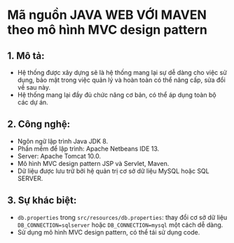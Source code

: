 # Mã nguồn JAVA WEB VỚI MAVEN theo mô hình MVC design pattern

## 1. Mô tả:
- Hệ thống được xây dựng sẽ là hệ thống mang lại sự dễ dàng cho việc sử dụng, bảo mật trong việc quản lý và hoàn toàn có thể nâng cấp, sửa đổi về sau này.
- Hệ thống mang lại đầy đủ chức năng cơ bản, có thể áp dụng toàn bộ các dự án.

## 2. Công nghệ:

-   Ngôn ngữ lập trình Java JDK 8.
-   Phần mềm để lập trình: Apache Netbeans IDE 13.
-   Server: Apache Tomcat 10.0.
-   Mô hình MVC design pattern JSP và Servlet, Maven.
-   Dữ liệu được lưu trữ bởi hệ quản trị cơ sở dữ liệu MySQL hoặc SQL SERVER.

## 3. Sự khác biệt:

- ```db.properties``` trong ```src/resources/db.properties```: thay đổi cơ sở dữ liệu ```DB_CONNECTION=sqlserver``` hoặc ```DB_CONNECTION=mysql``` một cách dễ dàng.
- Sử dụng mô hình MVC design pattern, có thể tái sử dụng code.
